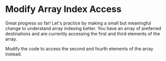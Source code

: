 # Modify Array Index Access

Great progress so far! Let's practice by making a small but meaningful change to understand array indexing better. You have an array of preferred destinations and are currently accessing the first and third elements of the array.

Modify the code to access the second and fourth elements of the array instead.
